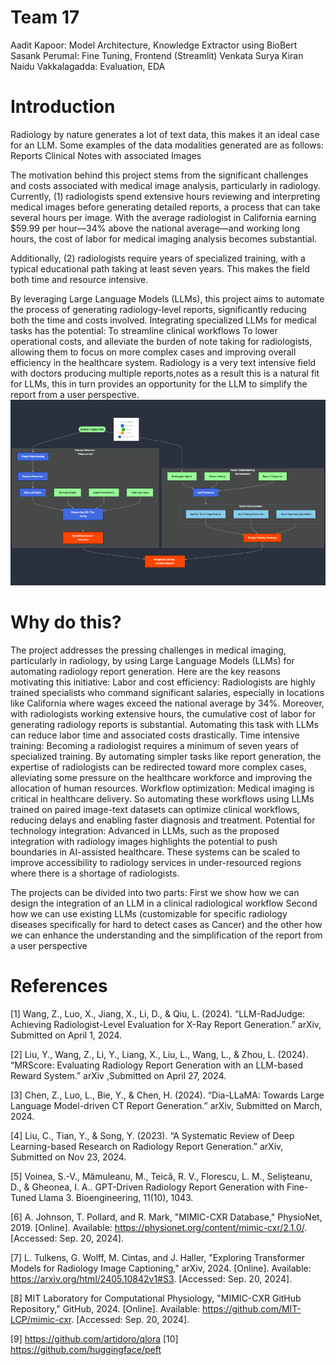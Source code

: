 # Team 17
Aadit Kapoor: Model Architecture, Knowledge Extractor using BioBert
Sasank Perumal: Fine Tuning, Frontend (Streamlit)
Venkata Surya Kiran Naidu Vakkalagadda: Evaluation, EDA

# Introduction
Radiology by nature generates a lot of text data, this makes it an ideal case for an LLM. Some examples of the data modalities generated are as follows:
Reports
Clinical Notes with associated Images

The motivation behind this project stems from the significant challenges and costs associated with medical image analysis, particularly in radiology. Currently,  (1) radiologists spend extensive hours reviewing and interpreting medical images before generating detailed reports, a process that can take several hours per image. With the average radiologist in California earning $59.99 per hour—34% above the national average—and working long hours, the cost of labor for medical imaging analysis becomes substantial. 

Additionally, (2) radiologists require years of specialized training, with a typical educational path taking at least seven years. This makes the field both time and resource intensive.

By leveraging Large Language Models (LLMs), this project aims to automate the process of generating radiology-level reports, significantly reducing both the time and costs involved. Integrating specialized LLMs for medical tasks has the potential:
To streamline clinical workflows
To lower operational costs, and alleviate the burden of note taking for radiologists, allowing them to focus on more complex cases and improving overall efficiency in the healthcare system.
Radiology is a very text intensive field with doctors producing multiple reports,notes as a result this is a natural fit for LLMs, this in turn provides an opportunity for the LLM to simplify the report from a user perspective.
![alt text](workflow.png)
# Why do this?
The project addresses the pressing challenges in medical imaging, particularly in radiology, by using Large Language Models (LLMs) for automating radiology report generation. Here are the key reasons motivating this initiative:
Labor and cost efficiency: Radiologists are highly trained specialists who command significant salaries, especially in locations like California where wages exceed the national average by 34%. Moreover, with radiologists working extensive hours, the cumulative cost of labor for generating radiology reports is substantial. Automating this task with LLMs can reduce labor time and associated costs drastically.
Time intensive training: Becoming a radiologist requires a minimum of seven years of specialized training. By automating simpler tasks like report generation, the expertise of radiologists can be redirected toward more complex cases, alleviating some pressure on the healthcare workforce and improving the allocation of human resources.
Workflow optimization: Medical imaging is critical in healthcare delivery. So automating these workflows using LLMs trained on paired image-text datasets can optimize clinical workflows, reducing delays and enabling faster diagnosis and treatment.
Potential for technology integration: Advanced in LLMs, such as the proposed integration with radiology images highlights the potential to push boundaries in AI-assisted healthcare. These systems can be scaled to improve accessibility to radiology services in under-resourced regions where there is a shortage of radiologists.

The projects can be divided into two parts:
First we show how we can design the integration of an LLM in a clinical radiological workflow
Second how we can use existing LLMs (customizable for specific radiology diseases specifically for hard to detect cases as Cancer) and the other how we can enhance the understanding and the simplification of the report from a user perspective


# References
[1] Wang, Z., Luo, X., Jiang, X., Li, D., & Qiu, L. (2024). “LLM-RadJudge: Achieving Radiologist-Level Evaluation for X-Ray Report Generation.” arXiv, Submitted on April 1, 2024.

[2] Liu, Y., Wang, Z., Li, Y., Liang, X., Liu, L., Wang, L., & Zhou, L. (2024). “MRScore: Evaluating Radiology Report Generation with an LLM-based Reward System.” arXiv ,Submitted on April 27, 2024. 

[3] Chen, Z., Luo, L., Bie, Y., & Chen, H. (2024). “Dia-LLaMA: Towards Large Language Model-driven CT Report Generation.” arXiv, Submitted on March, 2024.

[4] Liu, C., Tian, Y., & Song, Y. (2023). “A Systematic Review of Deep Learning-based Research on Radiology Report Generation.” arXiv, Submitted on Nov 23, 2024.

[5] Voinea, S.-V., Mămuleanu, M., Teică, R. V., Florescu, L. M., Selișteanu, D., & Gheonea, I. A.. GPT-Driven Radiology Report Generation with Fine-Tuned Llama 3. Bioengineering, 11(10), 1043.

[6] A. Johnson, T. Pollard, and R. Mark, "MIMIC-CXR Database," PhysioNet, 2019. [Online]. Available: https://physionet.org/content/mimic-cxr/2.1.0/. [Accessed: Sep. 20, 2024].

[7] L. Tulkens, G. Wolff, M. Cintas, and J. Haller, "Exploring Transformer Models for Radiology Image Captioning," arXiv, 2024. [Online]. Available: https://arxiv.org/html/2405.10842v1#S3. [Accessed: Sep. 20, 2024].

[8] MIT Laboratory for Computational Physiology, "MIMIC-CXR GitHub Repository," GitHub, 2024. [Online]. Available: https://github.com/MIT-LCP/mimic-cxr. [Accessed: Sep. 20, 2024].

[9] https://github.com/artidoro/qlora
[10] https://github.com/huggingface/peft

